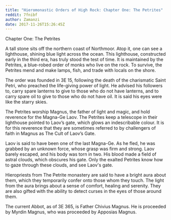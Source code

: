 ```yaml
---
title: "Hieromonastic Orders of High Rock: Chapter One: The Petrites"
reddit: 7fnibf
author: Zamanzi
date: 2017-11-26T15:26:45Z
---
```


Chapter One: The Petrites


A tall stone sits off the northern coast of Northmoor. Atop it, one can see a lighthouse, shining blue light across the ocean. This lighthouse, constructed early in the third era, has truly stood the test of time. It is maintained by the Petrites, a blue-robed order of monks who live on the rock. To survive, the Petrites mend and make lamps, fish, and trade with locals on the shore.

The order was founded in 3E 15, following the death of the charismatic Saint Petri, who preached the life-giving power of light. He advised his followers to, carry spare lanterns to give to those who do not have lanterns, and to carry spare oil to give to those who do not have oil. It is said his eyes were like the starry skies.

The Petrites worship Magnus, the father of light and magic, and hold reverence for the Magna-Ge Laov. The Petrites keep a telescope in their lighthouse pointed to Laov’s gate, which glows an indescribable colour. It is for this reverence that they are sometimes referred to by challengers of faith in Magnus as The Cult of Laov’s Gate.

Laov is said to have been one of the last Magna-Ge. As he fled, he was grabbed by an unknown force, whose grasp was firm and strong. Laov barely escaped, and his body was torn in two. His blood made a field of astral clouds, which obscures his gate. Only the exalted Petrites know how to gaze through these clouds, and see Laov's gate.

Hieropriests from The Petrite monastery are said to have a bright aura about them, which they temporarily confer onto those whom they touch. The light from the aura brings about a sense of comfort, healing and serenity. They are also gifted with the ability to detect curses in the eyes of those around them.

The current Abbot, as of 3E 365, is Father Chivius Magnus. He is proceeded by Myrdin Magnus, who was proceeded by Apposias Magnus.
